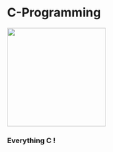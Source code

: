 # C-Programming

<img src="https://upload.wikimedia.org/wikipedia/commons/1/18/C_Programming_Language.svg" width="230" >

### Everything C !
